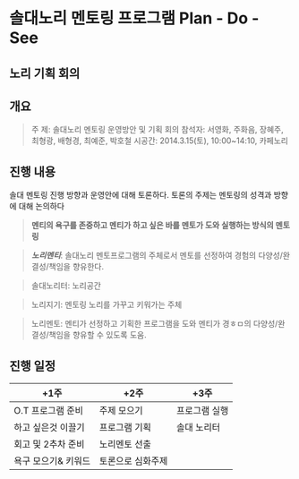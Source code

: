 # 솔대노리 멘토링 프로그램 Plan - Do - See #

## 노리 기획 회의 ##

## 개요 ##
   > 주  제: 솔대노리 멘토링 운영방안 및 기획 회의
   > 참석자: 서영화, 주화음, 장혜주, 최형광, 배형경, 최예준, 박호철
   > 시공간: 2014.3.15(토), 10:00~14:10, 카페노리
   
   
## 진행 내용 ##

  솔대 멘토링 진행 방향과 운영안에 대해 토론하다. 토론의 주제는 멘토링의 성격과 방향에 대해 논의하다
  > **멘티의 욕구를 존중하고 멘티가 하고 싶은 바를 멘토가 도와 실행하는 방식의 멘토링**

  > ***노리멘티***: 솔대노리 멘토프로그램의 주체로서 멘토를 선정하여 경험의 다양성/완결성/책임을 향유한다.
              
  > 솔대노리터: 노리공간
  
  > 노리지기: 멘토링 노리를 가꾸고 키워가는 주체
  
  > 노리멘토: 멘티가 선정하고 기획한 프로그램을 도와 멘티가 경ㅎㅁ의 다양성/완결성/책임을 향유할 수 있도록 도움.
  
  
## 진행 일정 ##

  +1주                |      +2주           |    +3주            
----------------------|---------------------|------------------------
 O.T 프로그램 준비    |  주제 모으기        | 프로그램 실행
 하고 싶은것 이끌기   |  프로그램 기획      | 솔대 노리터 
 회고 및 2추차 준비   |  노리멘토 선출      | 
 욕구 모으기& 키워드  |  토론으로 심화주제  | 



